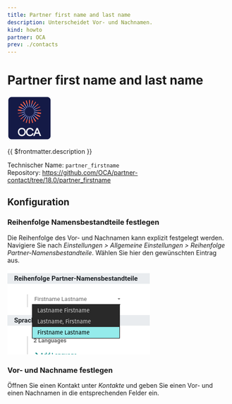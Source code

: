 ```yaml
---
title: Partner first name and last name
description: Unterscheidet Vor- und Nachnamen.
kind: howto
partner: OCA
prev: ./contacts
---
```


# Partner first name and last name

![icon_oca_app](attachments/icon_oca_app.png)

{{ $frontmatter.description }}

Technischer Name: `partner_firstname`\
Repository: <https://github.com/OCA/partner-contact/tree/18.0/partner_firstname>

## Konfiguration

### Reihenfolge Namensbestandteile festlegen

Die Reihenfolge des Vor- und Nachnamen kann explizit festgelegt werden. Navigiere Sie nach _Einstellungen > Allgemeine Einstellungen > Reihenfolge Partner-Namensbestandteile_. Wählen Sie hier den gewünschten Eintrag aus.

![](attachments/Partner%20first%20name%20and%20last%20name%20Namensbestandteile%20festlegen.png)

### Vor- und Nachname festlegen

Öffnen Sie einen Kontakt unter _Kontakte_ und geben Sie einen Vor- und einen Nachnamen in die entsprechenden Felder ein.
